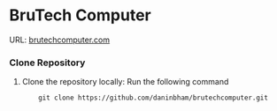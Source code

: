 # BruTech Computer

URL: [brutechcomputer.com](brutechcomputer.com)

### Clone Repository

1. Clone the repository locally: Run the following command

    ```shell
        git clone https://github.com/daninbham/brutechcomputer.git
    ```
